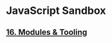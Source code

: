 # JavaScript Sandbox

## [16. Modules & Tooling](https://github.com/itsjordanmuller/2023-javascript-sandbox/tree/main/16-modules-and-tooling)